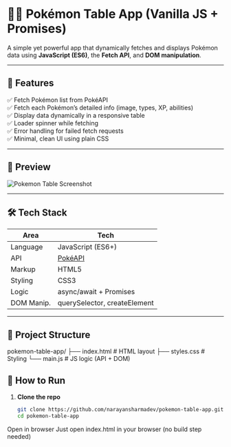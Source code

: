 # 🐱‍👤 Pokémon Table App (Vanilla JS + Promises)

A simple yet powerful app that dynamically fetches and displays Pokémon data using **JavaScript (ES6)**, the **Fetch API**, and **DOM manipulation**.

---

## 🚀 Features

✅ Fetch Pokémon list from PokéAPI  
✅ Fetch each Pokémon’s detailed info (image, types, XP, abilities)  
✅ Display data dynamically in a responsive table  
✅ Loader spinner while fetching  
✅ Error handling for failed fetch requests  
✅ Minimal, clean UI using plain CSS  

---

## 📸 Preview

![Pokemon Table Screenshot](https://raw.githubusercontent.com/narayansharmadev/your-repo-name/main/screenshot.png)

---

## 🛠️ Tech Stack

| Area        | Tech                          |
|-------------|-------------------------------|
| Language    | JavaScript (ES6+)             |
| API         | [PokéAPI](https://pokeapi.co) |
| Markup      | HTML5                         |
| Styling     | CSS3                          |
| Logic       | async/await + Promises        |
| DOM Manip.  | querySelector, createElement  |

---

## 📁 Project Structure

pokemon-table-app/
├── index.html # HTML layout
├── styles.css # Styling
└── main.js # JS logic (API + DOM)

## 🔧 How to Run

1. **Clone the repo**
   ```bash
   git clone https://github.com/narayansharmadev/pokemon-table-app.git
   cd pokemon-table-app
Open in browser
Just open index.html in your browser (no build step needed)
